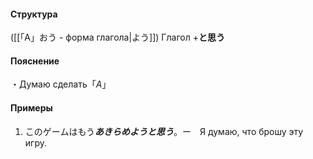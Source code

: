 #### Структура
([[「A」おう - форма глагола|よう]]) Глагол +**と思う**
#### Пояснение

・Думаю сделать「*A*」
#### Примеры
1. このゲームはもう***あきらめようと思う***。ー　Я думаю, что брошу эту игру.